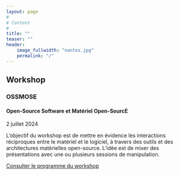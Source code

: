 ```yaml
---
layout: page
#
# Content
#
title: ""
teaser: ""
header:
    image_fullwidth: "nantes.jpg"
    permalink: "/"
---
```


## **Workshop**

### **OSSMOSE**

#### **Open-Source Software et Matériel Open-SourcE**

2 juillet 2024

L’objectif du workshop est de mettre en évidence les interactions réciproques entre le matériel et le logiciel, à travers des outils et des architectures matérielles open-source. L’idée est de mixer des présentations avec une ou plusieurs sessions de manipulation.

[Consulter le programme du workshop](https://www.gdr-soc.cnrs.fr/2024/04/15/ossmose/)
